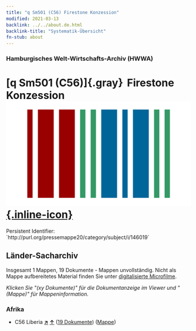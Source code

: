 ```yaml
---
title: "q Sm501 (C56) Firestone Konzession"
modified: 2021-03-13
backlink: ../../about.de.html
backlink-title: "Systematik-Übersicht"
fn-stub: about
---
```


### Hamburgisches Welt-Wirtschafts-Archiv (HWWA)

# [q Sm501 (C56)]{.gray}&#8201; Firestone Konzession &#160; [![Wikidata](/images/Wikidata-logo.svg "Wikidata"){.inline-icon}](http://www.wikidata.org/entity/Q104711420)

<div class="hint">Persistent Identifier: `http://purl.org/pressemappe20/category/subject/i/146019`</div>







## Länder-Sacharchiv




Insgesamt 1 Mappen, 19 Dokumente - Mappen unvollständig.
Nicht als Mappe aufbereitetes Material finden Sie unter [digitalisierte Microfilme](/film/h1_sh.de.html).

_Klicken Sie "(xy Dokumente)" für die Dokumentanzeige im Viewer und "(Mappe)" für Mappeninformation._




### Afrika

- C56 Liberia [**&nearr;**](../../../geo/i/141405/about.de.html "Liberia (alle Mappen)") [**&uarr;**](../../../geo/about.de.html#C56 "Ländersystematik") (<a href="https://pm20.zbw.eu/iiifview/folder/sh/141405,146019" title="über: Liberia : Firestone Konzession" target="_blank">19 Dokumente</a>) ([Mappe](../../../../folder/sh/1414xx/141405/1460xx/146019/about.de.html))








